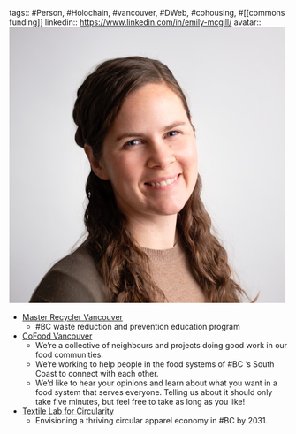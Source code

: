 tags:: #Person, #Holochain, #vancouver, #DWeb, #cohousing, #[[commons funding]]
linkedin:: https://www.linkedin.com/in/emily-mcgill/
avatar:: ![Emily McGill LinkedIn Avatar](../assets/emily-mcgill_1673570415395_0.jpeg)

- [Master Recycler Vancouver](http://www.masterrecyclervancouver.ca/)
	- #BC waste reduction and prevention education program
- [CoFood Vancouver](https://cofoodvancouver.com/)
	- We’re a collective of neighbours and projects doing good work in our food communities.
	- We’re working to help people in the food systems of #BC ’s South Coast to connect with each other.
	- We’d like to hear your opinions and learn about what you want in a food system that serves everyone. Telling us about it should only take five minutes, but feel free to take as long as you like!
- [Textile Lab for Circularity](https://www.labforcircularity.com/)
	- Envisioning a thriving circular apparel economy in #BC by 2031.
